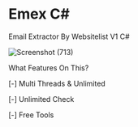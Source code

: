 # Emex C#
Email Extractor By Websitelist V1 C#

![Screenshot (713)](https://github.com/spammarket/emex/assets/140680760/9d731120-7cd2-452e-a512-ab444e548f14)

What Features On This?

[-] Multi Threads & Unlimited

[-] Unlimited Check

[-] Free Tools 
